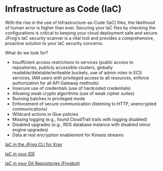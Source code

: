 # Infrastructure as Code (IaC)

With the rise in the use of Infrastructure-as-Code (IaC) files, the likelihood of human error is higher than ever. Securing your IaC files by checking the configurations is critical to keeping your cloud deployment safe and secure. JFrog's IaC security scanner is a vital tool and provides a comprehensive, proactive solution to your IaC security concerns.

What do we look for?

* Insufficient access restrictions to services (public access to repositories, publicly accessible clusters, globally readable/deletable/writeable buckets, use of admin roles in ECS services, IAM users with privileged access to all resources, enforce authorization for all API Gateway methods)
* Insecure use of credentials (use of hardcoded credentials)
* Allowing weak crypto algorithms (use of weak cipher suites)
* Running batches in privileged mode
* Enforcement of secure communication (listening to HTTP, unencrypted communications)
* Wildcard actions in Glue policies
* Missing logging (e.g., found CloudTrail trails with logging disabled)
* Disabled upgrades (e.g., RDS database instance with disabled minor engine upgrades)
* Data at rest encryption enablement for Kinesis streams

[IaC in the JFrog CLI for Xray](../../jfrog-cli/cli-for-jfrog-security/)

[IaC in your IDE](../../ide/)

[IaC in your Git Repositories (Frogbot)](../../frogbot/)

